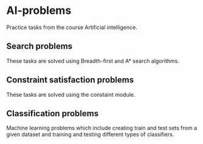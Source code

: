 # AI-problems
Practice tasks from the course Artificial intelligence.

## Search problems
These tasks are solved using Breadth-first and A* search algorithms.

## Constraint satisfaction problems
These tasks are solved using the constaint module.

## Classification problems
Machine learning problems which include creating train and test sets from a given dataset and training and testing different types of classifiers.
